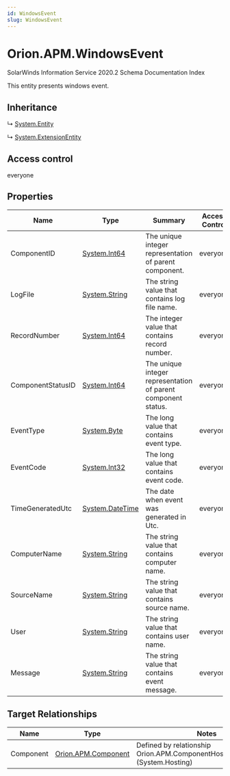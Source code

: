 ```yaml
---
id: WindowsEvent
slug: WindowsEvent
---
```


# Orion.APM.WindowsEvent

SolarWinds Information Service 2020.2 Schema Documentation Index

This entity presents windows event.

## Inheritance

↳ [System.Entity](./../System/Entity)

↳ [System.ExtensionEntity](./../System/ExtensionEntity)

## Access control

everyone

## Properties

| Name | Type | Summary | Access Control |
| ------ | ------ | ------ | ------ |
| ComponentID | [System.Int64](https://docs.microsoft.com/en-us/dotnet/api/system.int64) | The unique integer representation of parent component. | everyone |
| LogFile | [System.String](https://docs.microsoft.com/en-us/dotnet/api/system.string) | The string value that contains log file name. | everyone |
| RecordNumber | [System.Int64](https://docs.microsoft.com/en-us/dotnet/api/system.int64) | The integer value that contains record number. | everyone |
| ComponentStatusID | [System.Int64](https://docs.microsoft.com/en-us/dotnet/api/system.int64) | The unique integer representation of parent component status. | everyone |
| EventType | [System.Byte](https://docs.microsoft.com/en-us/dotnet/api/system.byte) | The long value that contains event type. | everyone |
| EventCode | [System.Int32](https://docs.microsoft.com/en-us/dotnet/api/system.int32) | The long value that contains event code. | everyone |
| TimeGeneratedUtc | [System.DateTime](https://docs.microsoft.com/en-us/dotnet/api/system.datetime) | The date when event was generated in Utc. | everyone |
| ComputerName | [System.String](https://docs.microsoft.com/en-us/dotnet/api/system.string) | The string value that contains computer name. | everyone |
| SourceName | [System.String](https://docs.microsoft.com/en-us/dotnet/api/system.string) | The string value that contains source name. | everyone |
| User | [System.String](https://docs.microsoft.com/en-us/dotnet/api/system.string) | The string value that contains user name. | everyone |
| Message | [System.String](https://docs.microsoft.com/en-us/dotnet/api/system.string) | The string value that contains event message. | everyone |

## Target Relationships

| Name | Type | Notes |
| ------ | ------ | ------ |
| Component | [Orion.APM.Component](./../Orion.APM/Component) | Defined by relationship Orion.APM.ComponentHostsWindowsEvent (System.Hosting) |

